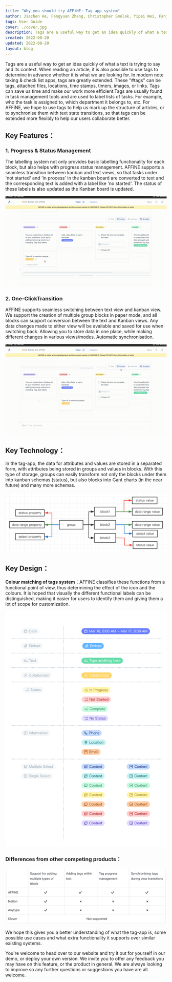```yaml
---
title: "Why you should try AFFiNE: Tag-app system"
author: Jiachen He, Fangyuan Zheng, Christopher Smolak, Yipei Wei, Fanjing Zhang
tags: User Guide
cover: ./cover.jpg
description: Tags are a useful way to get an idea quickly of what a text is trying to say and its context
created: 2022-08-20
updated: 2022-08-20
layout: blog
---
```


Tags are a useful way to get an idea quickly of what a text is trying to say and its context. When reading an article, it is also possible to use tags to determine in advance whether it is what we are looking for. In modern note taking & check list apps, tags are greatly extended. These "#tags" can be tags, attached files, locations, time stamps, timers, images, or links. Tags can save us time and make our work more efficient.Tags are usually found in task management tools and are used to label lists of tasks. For example, who the task is assigned to, which department it belongs to, etc. For AFFiNE, we hope to use tags to help us mark up the structure of articles, or to synchronise them with text state transitions, so that tags can be extended more flexibly to help our users collaborate better.

## **Key Features：**

### **1\. Progress & Status Management**

The labelling system not only provides basic labelling functionality for each block, but also helps with progress status management. AFFiNE supports a seamless transition between kanban and text views, so that tasks under 'not started' and 'in process' in the kanban board are converted to text and the corresponding text is added with a label like 'no started'. The status of these labels is also updated as the Kanban board is updated.

![](./e18d3cf671e1fd22e2f3489c2dcdc87ea83fdfc2-1920x1080.gif)

### **2\. One-ClickTransition**

AFFiNE supports seamless switching between text view and kanban view. We support the creation of multiple group blocks in paper mode, and all blocks can support conversion between the text and Kanban views. Any data changes made to either view will be available and saved for use when switching back. Allowing you to store data in one place, while making different changes in various views/modes. Automatic synchronisation.

![](./a309d3e757b9ac268e710d0796c40ef5d3615a32-1920x1080.gif)

## **Key Technology：**

In the tag-app, the data for attributes and values are stored in a separated form, with attributes being stored in groups and values in blocks. With this type of storage, groups can easily transform not only the blocks under them into kanban schemas (status), but also blocks into Gant charts (in the near future) and many more schemas.

![](./46376e476ecdce96fc2e92da52f18abd16b26444-1280x482.png)

## **Key Design：**

**Colour matching of tags system**：AFFiNE classifies these functions from a functional point of view, thus determining the effect of the icon and the colours. It is hoped that visually the different functional labels can be distinguished, making it easier for users to identify them and giving them a lot of scope for customization.

![](./1d5256c81f60d7023593ea7e3d9083feaff46646-878x1280.png)

### Differences from other competing products：

![](./020b63b28399a385d4608a62b7ca93f844a297cf-1165x406.png)

We hope this gives you a better understanding of what the tag-app is, some possible use cases and what extra functionality it supports over similar existing systems.

You're welcome to head over to our website and try it out for yourself in our demo, or deploy your own version. We invite you to offer any feedback you may have on this feature, or the product in general. We are always looking to improve so any further questions or suggestions you have are all welcome.


